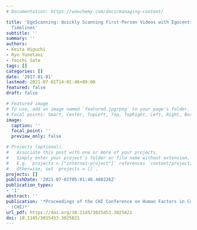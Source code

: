 ```yaml
---
# Documentation: https://wowchemy.com/docs/managing-content/

title: 'EgoScanning: Quickly Scanning First-Person Videos with Egocentric Elastic
  Timelines'
subtitle: ''
summary: ''
authors:
- Keita Higuchi
- Ryo Yonetani
- Yoichi Sato
tags: []
categories: []
date: '2017-01-01'
lastmod: 2021-07-01T14:01:46+09:00
featured: false
draft: false

# Featured image
# To use, add an image named `featured.jpg/png` to your page's folder.
# Focal points: Smart, Center, TopLeft, Top, TopRight, Left, Right, BottomLeft, Bottom, BottomRight.
image:
  caption: ''
  focal_point: ''
  preview_only: false

# Projects (optional).
#   Associate this post with one or more of your projects.
#   Simply enter your project's folder or file name without extension.
#   E.g. `projects = ["internal-project"]` references `content/project/deep-learning/index.md`.
#   Otherwise, set `projects = []`.
projects: []
publishDate: '2021-07-01T05:01:46.488226Z'
publication_types:
- '1'
abstract: ''
publication: '*Proceedings of the CHI Conference on Human Factors in Computing Systems
  (CHI)*'
url_pdf: https://doi.org/10.1145/3025453.3025821
doi: 10.1145/3025453.3025821
---
```

